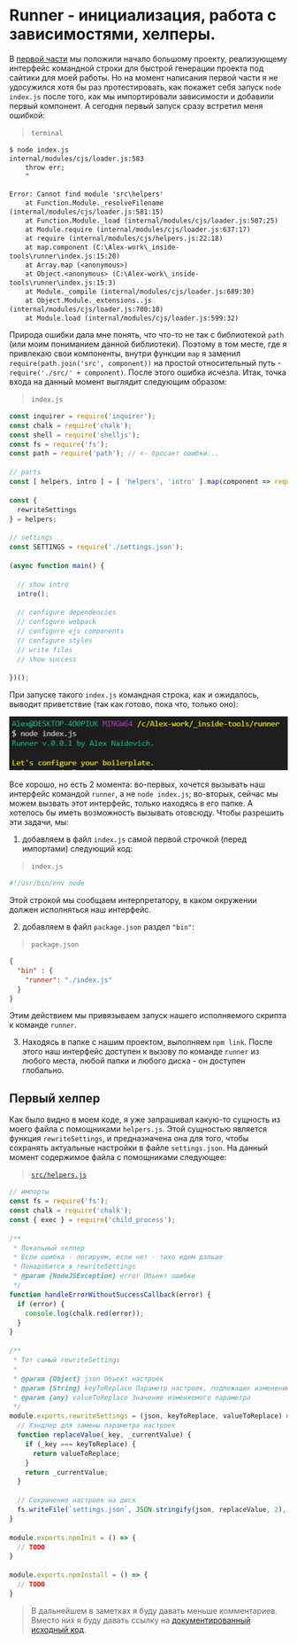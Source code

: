 # Runner - инициализация, работа с зависимостями, хелперы.

В [первой части](https://github.com/alexnaidovich/blog/blob/master/Runner_01.md "Runner - начало") мы положили начало большому проекту, реализующему интерфейс командной строки для быстрой генерации проекта под сайтики для моей работы. Но на момент написания первой части я не удосужился хотя бы раз протестировать, как покажет себя запуск `node index.js` после того, как мы импортировали зависимости и добавили первый компонент. А сегодня первый запуск сразу встретил меня ошибкой:

> `terminal`

```
$ node index.js
internal/modules/cjs/loader.js:583
    throw err;
    ^

Error: Cannot find module 'src\helpers'
    at Function.Module._resolveFilename (internal/modules/cjs/loader.js:581:15)
    at Function.Module._load (internal/modules/cjs/loader.js:507:25)
    at Module.require (internal/modules/cjs/loader.js:637:17)
    at require (internal/modules/cjs/helpers.js:22:18)
    at map.component (C:\Alex-work\_inside-tools\runner\index.js:15:20)
    at Array.map (<anonymous>)
    at Object.<anonymous> (C:\Alex-work\_inside-tools\runner\index.js:15:3)
    at Module._compile (internal/modules/cjs/loader.js:689:30)
    at Object.Module._extensions..js (internal/modules/cjs/loader.js:700:10)
    at Module.load (internal/modules/cjs/loader.js:599:32)
```

Природа ошибки дала мне понять, что что-то не так с библиотекой `path` (или моим пониманием данной библиотеки). Поэтому в том месте, где я привлекаю свои компоненты, внутри функции `map` я заменил `require(path.join('src', component))` на простой относительный путь - `require('./src/' + component)`. После этого ошибка исчезла. Итак, точка входа на данный момент выглядит следующим образом:

> `index.js`

```javascript
const inquirer = require('inquirer');
const chalk = require('chalk');
const shell = require('shelljs');
const fs = require('fs');
const path = require('path'); // <- бросает ошибки...

// parts
const [ helpers, intro ] = [ 'helpers', 'intro' ].map(component => require(`./src/${component}`)); // <- здесь произошла замена

const { 
  rewriteSettings
} = helpers;

// settings
const SETTINGS = require('./settings.json');

(async function main() {

  // show intro
  intro();

  // configure dependencies  
  // configure webpack
  // configure ejs components
  // configure styles
  // write files
  // show success

})();

```

При запуске такого `index.js` командная строка, как и ожидалось, выводит приветствие (так как готово, пока что, только оно):

![Приветствие](https://raw.githubusercontent.com/alexnaidovich/blog/blog-images/01.JPG)

Все хорошо, но есть 2 момента: во-первых, хочется вызывать наш интерфейс командой `runner`, а не `node index.js`; во-вторых, сейчас мы можем вызвать этот интерфейс, только находясь в его папке. А хотелось бы иметь возможность вызывать отовсюду. Чтобы разрешить эти задачи, мы:

1. добавляем в файл `index.js` самой первой строчкой (перед импортами) следующий код:
> `index.js`
```javascript
#!/usr/bin/env node
```
Этой строкой мы сообщаем интерпретатору, в каком окружении должен исполняться наш интерфейс.
  
2. добавляем в файл `package.json` раздел `"bin"`:
> `package.json`
```json
{
  "bin" : {
    "runner": "./index.js"
  }
}
```
Этим действием мы привязываем запуск нашего исполняемого скрипта к команде `runner`.

3. Находясь в папке с нашим проектом, выполняем `npm link`. После этого наш интерфейс доступен к вызову по команде `runner` из любого места, любой папки и любого диска - он доступен глобально.

## Первый хелпер

Как было видно в моем коде, я уже запрашивал какую-то сущность из моего файла с помощниками `helpers.js`. Этой сущностью является функция `rewriteSettings`, и предназначена она для того, чтобы сохранять актуальные настройки в файле `settings.json`. На данный момент содержимое файла с помощниками следующее:

> [`src/helpers.js`](https://github.com/alexnaidovich/runner/blob/master/src/helpers.js#L1)

```javascript
// импорты
const fs = require('fs');
const chalk = require('chalk');
const { exec } = require('child_process');

/**
 * Локальный хелпер
 * Если ошибка - логируем, если нет - тихо идем дальше
 * Понадобится в rewriteSettings
 * @param {NodeJSException} error Объект ошибки
 */
function handleErrorWithoutSuccessCallback(error) {
  if (error) {
    console.log(chalk.red(error));
  }
}

/**
 * Тот самый rewriteSettings
 * 
 * @param {Object} json Объект настроек
 * @param {String} keyToReplace Параметр настроек, подлежащих изменению
 * @param {any} valueToReplace Значение изменяемого параметра
 */
module.exports.rewriteSettings = (json, keyToReplace, valueToReplace) => {
  // Хэндлер для замены параметра настроек
  function replaceValue(_key, _currentValue) {
    if (_key === keyToReplace) {
      return valueToReplace;
    }
    return _currentValue;
  }
  
  // Сохранение настроек на диск
  fs.writeFile(`settings.json`, JSON.stringify(json, replaceValue, 2), handleErrorWithoutSuccessCallback);
}

module.exports.npmInit = () => {
  // TODO
}

module.exports.npmInstall = () => {
  // TODO
}
```

> В дальнейшем в заметках я буду давать меньше комментариев. Вместо них я буду давать ссылку на [документированный исходный код](https://github.com/alexnaidovich/runner "Runner on Github").


